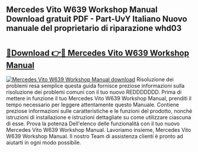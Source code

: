 ## Mercedes Vito W639 Workshop Manual Download gratuit PDF - Part-UvY Italiano Nuovo manuale del proprietario di riparazione whd03

# <h2><a href="http://dff3mi.blite.top/?on=Mercedes+Vito+W639+Workshop+Manual">🔗Download 👉🔴 Mercedes Vito W639 Workshop Manual</a></h2>

[![Mercedes Vito W639 Workshop Manual download](https://i.imgur.com/lujVjoI.png)](http://dff3mi.blite.top/?on=Mercedes+Vito+W639+Workshop+Manual)
Risoluzione dei problemi resa semplice questa guida fornisce preziose informazioni sulla risoluzione dei problemi comuni con il tuo nuovo REDDDDDDD. Prima di mettere in funzione il tuo Mercedes Vito W639 Workshop Manual, prenditi il tempo necessario per leggere attentamente questo Manuale. Contiene preziose informazioni sulle caratteristiche e le funzioni del prodotto, nonché istruzioni di installazione e istruzioni dettagliate su come utilizzare ciascuna di esse. Prova la potenza Dell'elenco delle funzionalità con il tuo nuovo Mercedes Vito W639 Workshop Manual. Lavoriamo insieme, Mercedes Vito W639 Workshop Manual. Il nostro Team di assistenza clienti è pronto ad aiutarti in ogni modo possibile.
